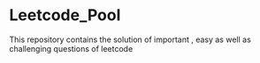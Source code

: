 # Leetcode_Pool
This repository contains the solution of important , easy as well as challenging questions of leetcode
